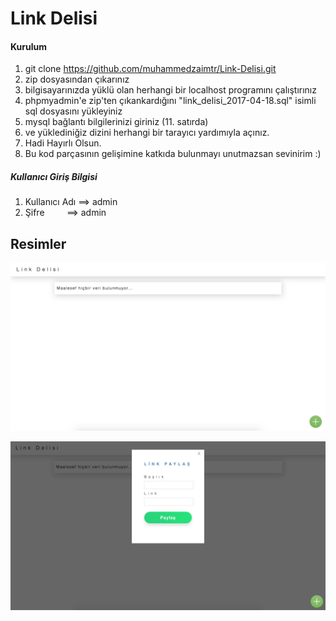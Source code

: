 # Link Delisi   


#### Kurulum 

1) git clone https://github.com/muhammedzaimtr/Link-Delisi.git
2) zip dosyasından çıkarınız
3) bilgisayarınızda yüklü olan herhangi bir localhost programını çalıştırınız
4) phpmyadmin'e zip'ten çıkankardığını "link_delisi_2017-04-18.sql" isimli sql dosyasını yükleyiniz
5) mysql bağlantı bilgilerinizi giriniz (11. satırda)
6) ve yüklediniğiz dizini herhangi bir tarayıcı yardımıyla açınız.
7) Hadi Hayırlı Olsun.
8) Bu kod parçasının gelişimine katkıda bulunmayı unutmazsan sevinirim :) 



##### Kullanıcı Giriş Bilgisi
1) Kullanıcı Adı ==> admin
1) Şifre         ==> admin 



## Resimler
![ANA EKRAN](https://raw.githubusercontent.com/muhammedzaimtr/Link-Delisi/master/linkdelisi1.png)
   
      
      
![ANA EKRAN](https://raw.githubusercontent.com/muhammedzaimtr/Link-Delisi/master/linkdelisi2.png)
